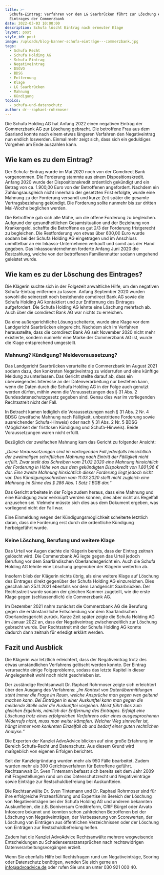 ```yaml
---
title: >-
  Schufa-Eintrag: Verfahren vor dem LG Saarbrücken führt zur Löschung eines
  Eintrages der Commerzbank
date: 2022-03-03 10:00:00
description: Schufa löscht Eintrag nach erneuter Klage
layout: post
style_id: post
image: /uploads/blog-banner-schufa-einträge---commerzbank.jpg
tags:
  - Schufa Recht
  - Schufa Holding AG
  - Schufa Eintrag
  - Negativeintrag
  - DSGVO
  - BDSG
  - Entfernung
  - Klage
  - LG Saarbrücken
  - Mahnung
  - Kündigung
topics:
  - schufa-und-datenschutz
author: dr--raphael-rohrmoser
---
```

Die Schufa Holding AG hat Anfang 2022 einen negativen Eintrag der Commerzbank AG zur Löschung gebracht. Die betroffene Frau aus dem Saarland konnte nach einem etwas längeren Verfahren den Negativeintrag nun endlich loswerden. Einmal mehr zeigt sich, dass sich ein geduldiges Vorgehen am Ende auszahlen kann.

## **Wie kam es zu dem Eintrag?**

Der Schufa-Eintrag wurde im Mai 2020 noch von der Comdirect Bank vorgenommen. Die Forderung stammte aus einem Dispositionskredit. Anfang 2020 wurde der Dispositionskredit ordentlich gekündigt und ein Betrag von ca. 1.900,00 Euro von der Betroffenen angefordert. Nachdem ein Zahlungsausgleich nicht innerhalb der gesetzten Frist erfolgte, wurde eine Mahnung zu der Forderung versandt und kurze Zeit später die gesamte Vertragsbeziehung gekündigt. Die Forderung sollte nunmehr bis zur dritten Mai-Woche beglichen werden.

Die Betroffene gab sich alle Mühe, um die offene Forderung zu begleichen. Aufgrund der gesundheitlichen Gesamtsituation und der Beziehung von Krankengeld, schaffte die Betroffene es gut 2/3 der Forderung fristgerecht zu begleichen. Die Restforderung von etwas über 600,00 Euro wurde sodann bei der Schufa Holding AG eingetragen und im Anschluss unmittelbar an ein Inkasso-Unternehmen verkauft und somit aus der Hand gegeben. Das Inkassounternehmen forderte Anfang Juni 2020 die Restzahlung, welche von der betroffenen Familienmutter sodann umgehend geleistet wurde.

## **Wie kam es zu der Löschung des Eintrages?**

Die Klägerin suchte sich in der Folgezeit anwaltliche Hilfe, um den negativen Schufa-Eintrag entfernen zu lassen. Anfang September 2020 wurden sowohl die seinerzeit noch bestehende comdirect Bank AG sowie die Schufa Holding AG kontaktiert und zur Entfernung des Eintrages aufgefordert. Die Schufa Holding AG lehnte eine Löschung mehrfach ab. Auch über die comdirect Bank AG war nichts zu erreichen.

Da eine au&szlig;ergerichtliche Lösung scheiterte, wurde eine Klage vor dem Landgericht Saarbrücken eingereicht. Nachdem sich im Verfahren herausstellte, dass die comdirect Bank AG seit November 2020 nicht mehr existierte, sondern nunmehr eine Marke der Commerzbank AG ist, wurde die Klage entsprechend umgestellt.

### **Mahnung? Kündigung? Meldevoraussetzung?**

Das Landgericht Saarbrücken verurteilte die Commerzbank im August 2021 sodann dazu, den konkreten Negativeintrag zu widerrufen und eine künftige Meldung zu unterlassen. Das Gericht stellte darauf ab, dass ein überwiegendes Interesse an der Datenverarbeitung nur bestehen kann, wenn die Daten durch die Schufa Holding AG in der Folge auch genutzt werden dürfen, mithin wenn die Voraussetzungen des &sect; 31 Abs. 2 Bundesdatenschutzgesetz gegeben sind. Genau dies war im vorliegenden Rechtsstreit nicht der Fall.

In Betracht kamen lediglich die Voraussetzungen nach &sect; 31 Abs. 2 Nr. 4 BDSG (zweifache Mahnung nach Fälligkeit, unbestrittene Forderung sowie ausreichender Schufa-Hinweis) oder nach &sect; 31 Abs. 2 Nr. 5 BDSG (Möglichkeit der fristlosen Kündigung und Schufa-Hinweis). Beide Voraussetzungen waren nicht erfüllt.

Bezüglich der zweifachen Mahnung kam das Gericht zu folgender Ansicht:

*„Diese Voraussetzungen sind im vorliegenden Fall jedenfalls hinsichtlich der zweimaligen schriftlichen Mahnung nach Eintritt der Fälligkeit nicht erfüllt. Zwar stellt das Schreiben vom 21.02.2020 eine Mahnung hinsichtlich der Forderung in Höhe von aus dem gekündigten Dispokredit von 1.801,96 € dar. Eine zweite Mahnung hinsichtlich dieser Forderung liegt jedoch nicht vor. Das Kündigungsschreiben vom 11.03.2020 stellt nicht zugleich eine Mahnung im Sinne des &sect; 286 Abs. 1 Satz 1 BGB dar.“*

Das Gericht arbeitete in der Folge zudem heraus, dass eine Mahnung und eine Kündigung zwar verknüpft werden können, dies aber nicht als Regelfall anzusehen sei. Vielmehr müsste sich dies aus dem Dokument ergeben, was vorliegend nicht der Fall war.

Eine Einmeldung wegen der Kündigungsmöglichkeit scheiterte letztlich daran, dass die Forderung erst durch die ordentliche Kündigung herbeigeführt wurde.

### **Keine Löschung, Berufung und weitere Klage**

Das Urteil vor Augen dachte die Klägerin bereits, dass der Eintrag zeitnah gelöscht wird. Die Commerzbank AG legte gegen das Urteil jedoch Berufung vor dem Saarländischen Oberlandesgericht ein. Auch die Schufa Holding AG lehnte eine Löschung gegenüber der Klägerin weiterhin ab.

Insofern blieb der Klägerin nichts übrig, als eine weitere Klage auf Löschung des Eintrages direkt gegenüber der Schufa Holding AG einzureichen. Dies geschah am 25.11.2021 ebenfalls vor dem Landgericht Saarbrücken. Der Rechtsstreit wurde sodann der gleichen Kammer zugeteilt, wie die erste Klage gegen (schlussendlich) die Commerzbank AG.

Im Dezember 2021 nahm zunächst die Commerzbank AG die Berufung gegen die erstinstanzliche Entscheidung vor dem Saarländischen Oberlandesgericht zurück. Kurze Zeit später zeigte die Schufa Holding AG im Januar 2022 an, dass der Negativeintrag zwischenzeitlich zur Löschung gebracht wurde. Der Rechtsstreit mit der Schufa Holding AG konnte dadurch dann zeitnah für erledigt erklärt werden.

## Fazit und Ausblick

Die Klägerin war letztlich erleichtert, dass der Negativeintrag trotz des etwas umständlichen Verfahrens gelöscht werden konnte. Der Eintrag verursachte einige Folgeprobleme, sodass das letzte Kapitel in dieser Angelegenheit wohl noch nicht geschrieben ist.

Der zuständige Rechtsanwalt Dr. Raphael Rohrmoser zeigte sich erleichtert über den Ausgang des Verfahrens: „*Im Kontext von Datenübermittlungen steht immer die Frage im Raum, welche Ansprüche man gegen wen geltend machen kann. Bei Einträgen in einer Auskunftei kann man gegen die meldende Stelle oder die Auskunftei vorgehen. Meist führt dies zum gleichen Ergebnis, nämlich der Entfernung des Eintrages. Erfolgt eine Löschung trotz eines erfolgreichen Verfahrens oder eines ausgesprochenen Widerrufs nicht, muss man weiter kämpfen. Welcher Weg sinnvoller ist, hängt immer vom konkreten Einzelfall ab und bedarf einer guten rechtlichen Analyse.“*

Die Experten der Kanzlei AdvoAdvice blicken auf eine gro&szlig;e Erfahrung im Bereich Schufa-Recht und Datenschutz. Aus diesem Grund wird ma&szlig;geblich von eigenen Erfolgen berichtet.

Seit der Kanzleigründung wurden mehr als 950 Fälle bearbeitet. Zudem wurden mehr als 300 Gerichtsverfahren für Betroffene geführt. Rechtsanwalt Dr. Sven Tintemann befasst sich bereits seit dem Jahr 2009 mit Fragestellungen rund um das Datenschutzrecht und Negativeinträge sowie Einträge zur Restschuldbefreiung bei Auskunfteien.

Die Rechtsanwälte Dr. Sven Tintemann und Dr. Raphael Rohrmoser sind für ihre erfolgreiche Prozessführung und Expertise im Bereich der Löschung von Negativeinträgen bei der Schufa Holding AG und anderen bekannten Auskunfteien, die z.B. Boniversum Creditreform, CRIF Bürgel oder Arvato Infoscore bekannt und konnten schon zahlreichen Betroffenen bei der Löschung von Negativeinträgen, der Verbesserung von Scorewerten, der Löschung von Einträgen aus öffentlichen Verzeichnissen oder der Löschung von Einträgen zur Restschuldbefreiung helfen.

Zudem hat die Kanzlei AdvoAdvice Rechtsanwälte mehrere wegweisende Entscheidungen zu Schadensersatzansprüchen nach rechtswidrigen Datenverarbeitungsvorgängen erzielt.

Wenn Sie ebenfalls Hilfe bei Rechtsfragen rund um Negativeinträge, Scoring oder Datenschutz benötigen, wenden Sie sich gerne an info@advoadvice.de oder rufen Sie uns an unter 030 921 000 40.

*&nbsp;*
